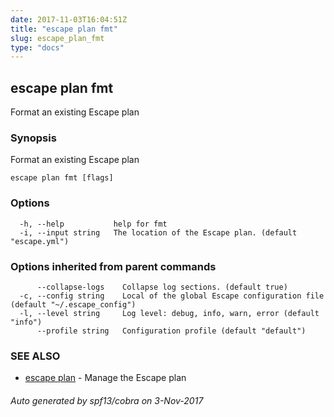 ```yaml
---
date: 2017-11-03T16:04:51Z
title: "escape plan fmt"
slug: escape_plan_fmt
type: "docs"
---
```

## escape plan fmt

Format an existing Escape plan

### Synopsis


Format an existing Escape plan

```
escape plan fmt [flags]
```

### Options

```
  -h, --help           help for fmt
  -i, --input string   The location of the Escape plan. (default "escape.yml")
```

### Options inherited from parent commands

```
      --collapse-logs    Collapse log sections. (default true)
  -c, --config string    Local of the global Escape configuration file (default "~/.escape_config")
  -l, --level string     Log level: debug, info, warn, error (default "info")
      --profile string   Configuration profile (default "default")
```

### SEE ALSO
* [escape plan](../escape_plan/)	 - Manage the Escape plan

###### Auto generated by spf13/cobra on 3-Nov-2017

